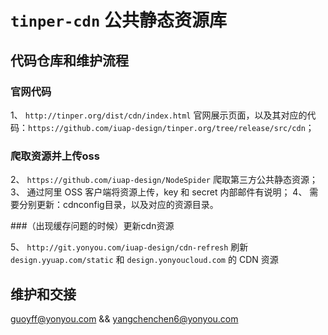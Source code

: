 # `tinper-cdn` 公共静态资源库

## 代码仓库和维护流程

### 官网代码

1、 `http://tinper.org/dist/cdn/index.html` 官网展示页面，以及其对应的代码：`https://github.com/iuap-design/tinper.org/tree/release/src/cdn`；

### 爬取资源并上传oss

2、 `https://github.com/iuap-design/NodeSpider` 爬取第三方公共静态资源；
3、 通过阿里 OSS 客户端将资源上传，key 和 secret 内部邮件有说明；
4、 需要分别更新：cdnconfig目录，以及对应的资源目录。

###（出现缓存问题的时候）更新cdn资源

5、 `http://git.yonyou.com/iuap-design/cdn-refresh` 刷新 `design.yyuap.com/static` 和 `design.yonyoucloud.com` 的 CDN 资源


## 维护和交接

guoyff@yonyou.com && yangchenchen6@yonyou.com
